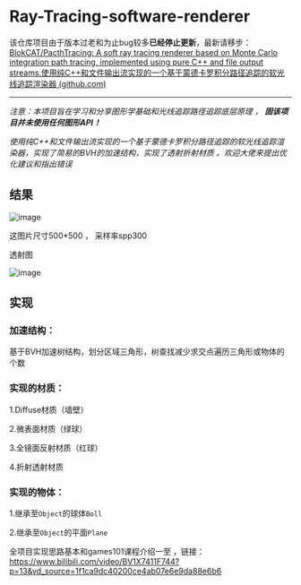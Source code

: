 # Ray-Tracing-software-renderer
该仓库项目由于版本过老和为止bug较多**已经停止更新**，最新请移步：[BlokCAT/PacthTracing: A soft ray tracing renderer based on Monte Carlo integration path tracing, implemented using pure C++ and file output streams.使用纯C++和文件输出流实现的一个基于蒙德卡罗积分路径追踪的软光线追踪渲染器 (github.com)](https://github.com/BlokCAT/PacthTracing)

-----------------------------



*注意：本项目旨在学习和分享图形学基础和光线追踪路径追踪底层原理 ， **固该项目并未使用任何图形API！***

*使用纯C++和文件输出流实现的一个基于蒙德卡罗积分路径追踪的软光线追踪渲染器，实现了简易的BVH的加速结构，实现了透射折射材质 。欢迎大佬来提出优化建议和指出错误*



## 结果
![image](https://github.com/BlokCAT/Ray-Tracing-software-renderer/blob/main/showw.png?raw=true)

这图片尺寸500*500 ， 采样率spp300


透射图


![image](https://github.com/BlokCAT/Ray-Tracing-software-renderer/blob/main/1.png?raw=true)


## 实现

### 加速结构：
基于BVH加速树结构，划分区域三角形，树查找减少求交点遍历三角形或物体的个数


### 实现的材质：

  1.Diffuse材质（墙壁）

  2.微表面材质（绿球）

  3.全镜面反射材质（红球）

  4.折射透射材质



### 实现的物体：

  1.继承至`Object`的球体`Boll`

  2.继承至`Object`的平面`Plane`

  

全项目实现思路基本和games101课程介绍一至 ，链接：https://www.bilibili.com/video/BV1X7411F744?p=13&vd_source=1f1ca9dc40200ce4ab07e6e9da88e6b6
